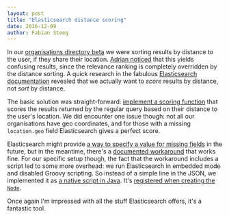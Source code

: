 ```yaml
---
layout: post
title: "Elasticsearch distance scoring"
date: 2016-12-09
author: Fabian Steeg
---
```


In our [organisations directory beta](https://beta.lobid.org/organisations) we were sorting results by distance to the user, if they share their location. [Adrian noticed](https://github.com/hbz/lobid-organisations/issues/280) that this yields confusing results, since the relevance ranking is completely overridden by the distance sorting. A quick research in the fabulous [Elasticsearch documentation](https://www.elastic.co/guide/en/elasticsearch/guide/current/sorting-by-distance.html#scoring-by-distance) revealed that we actually want to _score_ results by distance, not _sort_ by distance.

The basic solution was straight-forward: [implement a scoring function](https://github.com/hbz/lobid-organisations/commit/6cf93d84bb88248573b9714d9107151177809740#diff-fdebe9b141e34cc47158f8b5ce8dbf80L322) that scores the results returned by the regular query based on their distance to the user's location. We did encounter one issue though: not all our organisations have geo coordinates, and for those with a missing `location.geo` field Elasticsearch gives a perfect score.

Elasticsearch might provide [a way to specify a value for missing fields](https://github.com/elastic/elasticsearch/issues/18892) in the future, but in the meantime, there's a [documented workaround](https://github.com/elastic/elasticsearch/issues/18892#issuecomment-226544977) that works fine. For our specific setup though, the fact that the workaround includes a script led to some more overhead: we run Elasticsearch in embedded mode and disabled Groovy scripting. So instead of a simple line in the JSON, we implemented it as [a native script in Java](https://github.com/hbz/lobid-organisations/blob/6cf93d84bb88248573b9714d9107151177809740/app/controllers/Zero.java). It's [registered when creating the `Node`](https://github.com/hbz/lobid-organisations/commit/6cf93d84bb88248573b9714d9107151177809740#diff-b98324f209179b7ef27fbd183c238193R63).

Once again I'm impressed with all the stuff Elasticsearch offers, it's a fantastic tool.
